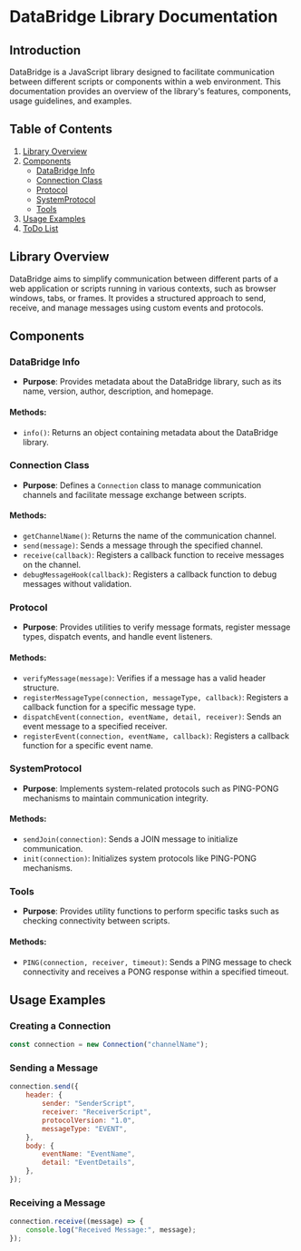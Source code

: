 # DataBridge Library Documentation

## Introduction

DataBridge is a JavaScript library designed to facilitate communication between different scripts or components within a web environment. This documentation provides an overview of the library's features, components, usage guidelines, and examples.

## Table of Contents

1. [Library Overview](#library-overview)
2. [Components](#components)
    - [DataBridge Info](#databridge-info)
    - [Connection Class](#connection-class)
    - [Protocol](#protocol)
    - [SystemProtocol](#systemprotocol)
    - [Tools](#tools)
3. [Usage Examples](#usage-examples)
4. [ToDo List](#todo-list)

## Library Overview

DataBridge aims to simplify communication between different parts of a web application or scripts running in various contexts, such as browser windows, tabs, or frames. It provides a structured approach to send, receive, and manage messages using custom events and protocols.

## Components

### DataBridge Info

- **Purpose**: Provides metadata about the DataBridge library, such as its name, version, author, description, and homepage.

#### Methods:

- `info()`: Returns an object containing metadata about the DataBridge library.

### Connection Class

- **Purpose**: Defines a `Connection` class to manage communication channels and facilitate message exchange between scripts.

#### Methods:

- `getChannelName()`: Returns the name of the communication channel.
- `send(message)`: Sends a message through the specified channel.
- `receive(callback)`: Registers a callback function to receive messages on the channel.
- `debugMessageHook(callback)`: Registers a callback function to debug messages without validation.

### Protocol

- **Purpose**: Provides utilities to verify message formats, register message types, dispatch events, and handle event listeners.

#### Methods:

- `verifyMessage(message)`: Verifies if a message has a valid header structure.
- `registerMessageType(connection, messageType, callback)`: Registers a callback function for a specific message type.
- `dispatchEvent(connection, eventName, detail, receiver)`: Sends an event message to a specified receiver.
- `registerEvent(connection, eventName, callback)`: Registers a callback function for a specific event name.

### SystemProtocol

- **Purpose**: Implements system-related protocols such as PING-PONG mechanisms to maintain communication integrity.

#### Methods:

- `sendJoin(connection)`: Sends a JOIN message to initialize communication.
- `init(connection)`: Initializes system protocols like PING-PONG mechanisms.

### Tools

- **Purpose**: Provides utility functions to perform specific tasks such as checking connectivity between scripts.

#### Methods:

- `PING(connection, receiver, timeout)`: Sends a PING message to check connectivity and receives a PONG response within a specified timeout.

## Usage Examples

### Creating a Connection

```javascript
const connection = new Connection("channelName");
```

### Sending a Message

```javascript
connection.send({
    header: {
        sender: "SenderScript",
        receiver: "ReceiverScript",
        protocolVersion: "1.0",
        messageType: "EVENT",
    },
    body: {
        eventName: "EventName",
        detail: "EventDetails",
    },
});
```

### Receiving a Message

```javascript
connection.receive((message) => {
    console.log("Received Message:", message);
});
```
